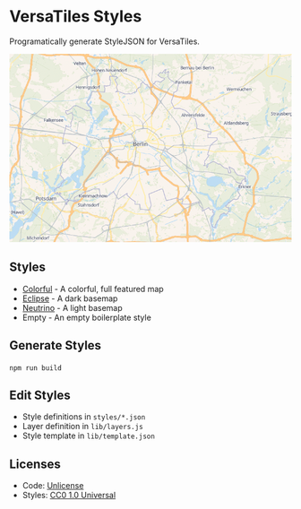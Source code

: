 # VersaTiles Styles

Programatically generate StyleJSON for VersaTiles.

![Example: Colorful Style](docs/colorful.png)

## Styles

* [Colorful](https://tiles.versatiles.org/colorful.html) - A colorful, full featured map
* [Eclipse](https://tiles.versatiles.org/eclipse.html) - A dark basemap
* [Neutrino](https://tiles.versatiles.org/neutrino.html) - A light basemap
* Empty - An empty boilerplate style

## Generate Styles

`npm run build`

## Edit Styles

* Style definitions in `styles/*.json`
* Layer definition in `lib/layers.js`
* Style template in `lib/template.json`

## Licenses

* Code: [Unlicense](LICENSE.md)
* Styles: [CC0 1.0 Universal](https://creativecommons.org/publicdomain/zero/1.0/)
